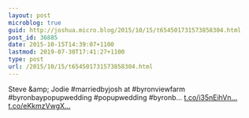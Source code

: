 ```yaml
---
layout: post
microblog: true
guid: http://joshua.micro.blog/2015/10/15/t654501731573858304.html
post_id: 36885
date: 2015-10-15T14:39:07+1100
lastmod: 2019-07-30T17:41:27+1100
type: post
url: /2015/10/15/t654501731573858304.html
---
```

Steve &amp;amp; Jodie #marriedbyjosh at #byronviewfarm #byronbaypopupwedding #popupwedding #byronb… [t.co/i35nEihVn...](http://t.co/i35nEihVnc) [t.co/eKkmzVwgX...](http://t.co/eKkmzVwgXP)
